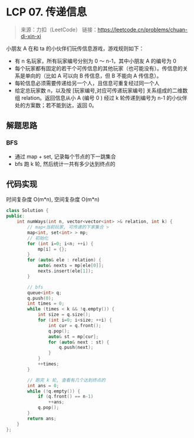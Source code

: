 # LCP 07. 传递信息
> 来源：力扣（LeetCode）
链接：https://leetcode.cn/problems/chuan-di-xin-xi

小朋友 A 在和 ta 的小伙伴们玩传信息游戏，游戏规则如下：

- 有 n 名玩家，所有玩家编号分别为 0 ～ n-1，其中小朋友 A 的编号为 0
- 每个玩家都有固定的若干个可传信息的其他玩家（也可能没有）。传信息的关系是单向的（比如 A 可以向 B 传信息，但 B 不能向 A 传信息）。
- 每轮信息必须需要传递给另一个人，且信息可重复经过同一个人
- 给定总玩家数 n，以及按 [玩家编号,对应可传递玩家编号] 关系组成的二维数组 relation。返回信息从小 A (编号 0 ) 经过 k 轮传递到编号为 n-1 的小伙伴处的方案数；若不能到达，返回 0。


## 解题思路
### BFS
- 通过 map + set, 记录每个节点的下一跳集合
- bfs 跑 k 轮, 然后统计一共有多少达到终点的

## 代码实现
时间复杂度 O(m\*n), 空间复杂度 O(m\*n)
```cpp
class Solution {
public:
    int numWays(int n, vector<vector<int> >& relation, int k) {
        // map<当前玩家, 可传递的下家集合 >
        map<int, set<int> > mp;
        // 初始化
        for (int i=0; i<n; ++i) {
            mp[i] = {};
        }
        for (auto& ele : relation) {
            auto& nexts = mp[ele[0]];
            nexts.insert(ele[1]);
        }

        // bfs
        queue<int> q;
        q.push(0);
        int times = 0;
        while (times < k && !q.empty()) {
            int size = q.size();
            for (int i=0; i<size; ++i) {
                int cur = q.front();
                q.pop();
                auto& st = mp[cur];
                for (auto& next : st) {
                    q.push(next);
                }
            }
            ++times;
        }

        // 跑完 k 轮, 查看有几个达到终点的
        int ans = 0;
        while (!q.empty()) {
            if (q.front() == n-1)
                ++ans;
            q.pop();
        }
        return ans;
    }
};
```

